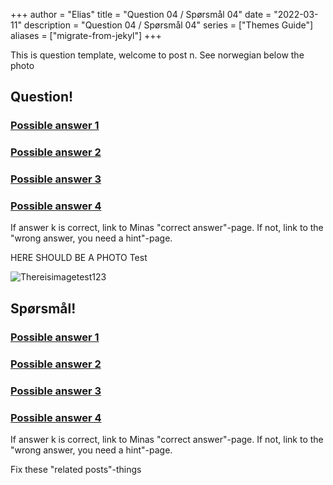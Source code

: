 +++
author = "Elias"
title = "Question 04 / Spørsmål 04"
date = "2022-03-11"
description = "Question 04 / Spørsmål 04"
series = ["Themes Guide"]
aliases = ["migrate-from-jekyl"]
+++

This is question template, welcome to post n. See norwegian below the photo



## Question!


### [Possible answer 1](alternative1)
### [Possible answer 2](alternative2)
### [Possible answer 3](alternative3)
### [Possible answer 4](alternative4)

If answer k is correct, link to Minas "correct answer"-page. If not, link to the "wrong answer, you need a hint"-page.

HERE SHOULD BE A PHOTO
Test

![Thereisimagetest123](/img/arboretum.jpg)


## Spørsmål!


### [Possible answer 1](alternative1)
### [Possible answer 2](alternative2)
### [Possible answer 3](alternative3)
### [Possible answer 4](alternative4)

If answer k is correct, link to Minas "correct answer"-page. If not, link to the "wrong answer, you need a hint"-page.

Fix these "related posts"-things